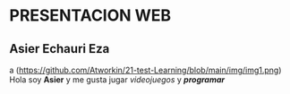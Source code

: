 # PRESENTACION WEB #
## Asier Echauri Eza ##
a (https://github.com/Atworkin/21-test-Learning/blob/main/img/img1.png)
Hola soy **Asier** y me gusta jugar *videojuegos* y ***programar***
